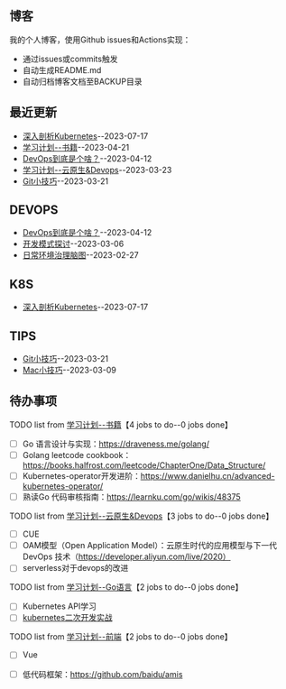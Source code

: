 ## 博客
我的个人博客，使用Github issues和Actions实现：

- 通过issues或commits触发
- 自动生成README.md
- 自动归档博客文档至BACKUP目录
## 最近更新
- [深入剖析Kubernetes](https://github.com/EasonAssassin/blog_with_issues/issues/12)--2023-07-17
- [学习计划--书籍](https://github.com/EasonAssassin/blog_with_issues/issues/10)--2023-04-21
- [DevOps到底是个啥？](https://github.com/EasonAssassin/blog_with_issues/issues/9)--2023-04-12
- [学习计划--云原生&Devops](https://github.com/EasonAssassin/blog_with_issues/issues/8)--2023-03-23
- [Git小技巧](https://github.com/EasonAssassin/blog_with_issues/issues/7)--2023-03-21
## DEVOPS
- [DevOps到底是个啥？](https://github.com/EasonAssassin/blog_with_issues/issues/9)--2023-04-12
- [开发模式探讨](https://github.com/EasonAssassin/blog_with_issues/issues/5)--2023-03-06
- [日常环境治理脑图](https://github.com/EasonAssassin/blog_with_issues/issues/2)--2023-02-27
## K8S
- [深入剖析Kubernetes](https://github.com/EasonAssassin/blog_with_issues/issues/12)--2023-07-17
## TIPS
- [Git小技巧](https://github.com/EasonAssassin/blog_with_issues/issues/7)--2023-03-21
- [Mac小技巧](https://github.com/EasonAssassin/blog_with_issues/issues/6)--2023-03-09
## 待办事项
TODO list from [学习计划--书籍](https://github.com/EasonAssassin/blog_with_issues/issues/10)【4 jobs to do--0 jobs done】
- [ ] Go 语言设计与实现：https://draveness.me/golang/
- [ ] Golang leetcode cookbook：https://books.halfrost.com/leetcode/ChapterOne/Data_Structure/
- [ ] Kubernetes-operator开发进阶：https://www.danielhu.cn/advanced-kubernetes-operator/
- [ ] 熟读Go 代码审核指南：https://learnku.com/go/wikis/48375

TODO list from [学习计划--云原生&Devops](https://github.com/EasonAssassin/blog_with_issues/issues/8)【3 jobs to do--0 jobs done】
- [ ] CUE
- [ ] OAM模型（Open Application Model）：云原生时代的应用模型与下一代 DevOps 技术（https://developer.aliyun.com/live/2020）
- [ ] serverless对于devops的改进

TODO list from [学习计划--Go语言](https://github.com/EasonAssassin/blog_with_issues/issues/4)【2 jobs to do--0 jobs done】
- [ ] Kubernetes API学习
- [ ] [kubernetes二次开发实战](https://www.bilibili.com/video/BV1Np4y1W7rD?p=1&vd_source=99bae05747e5682b2ad99805f18aff51)

TODO list from [学习计划--前端](https://github.com/EasonAssassin/blog_with_issues/issues/3)【2 jobs to do--0 jobs done】
- [ ] Vue
- [ ] 低代码框架：https://github.com/baidu/amis

